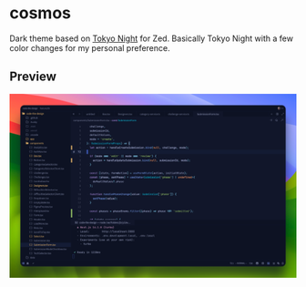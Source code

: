 # cosmos

Dark theme based on [Tokyo Night](https://github.com/ssaunderss/zed-tokyo-night/) for Zed.
Basically Tokyo Night with a few color changes for my personal preference.

## Preview

![Preview](/cosmos.png)
